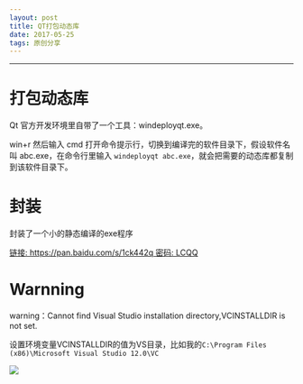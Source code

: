 ```yaml
---
layout: post
title: QT打包动态库
date: 2017-05-25
tags: 原创分享
---
```

---
# 打包动态库

Qt 官方开发环境里自带了一个工具：windeployqt.exe。

win+r 然后输入 cmd 打开命令提示行，切换到编译完的软件目录下，假设软件名叫 abc.exe，在命令行里输入 `windeployqt abc.exe`，就会把需要的动态库都复制到该软件目录下。


# 封装

封装了一个小的静态编译的exe程序

[链接: https://pan.baidu.com/s/1ck442q 密码: LCQQ](https://pan.baidu.com/s/1ck442q)


# Warnning

warning：Cannot find Visual Studio installation directory,VCINSTALLDIR is not set.

设置环境变量VCINSTALLDIR的值为VS目录，比如我的`C:\Program Files (x86)\Microsoft Visual Studio 12.0\VC`

![](http://upload-images.jianshu.io/upload_images/5865351-dfc28f76ec0fb246.png?imageMogr2/auto-orient/strip%7CimageView2/2/w/1240)
